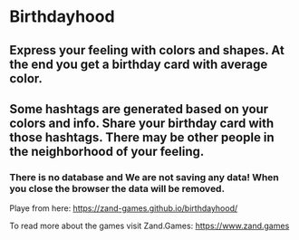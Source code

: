 # Birthdayhood

## Express your feeling with colors and shapes. At the end you get a birthday card with average color.

## Some hashtags are generated based on your colors and info. Share your birthday card with those hashtags. There may be other people in the neighborhood of your feeling.

### There is no database and We are not saving any data! When you close the browser the data will be removed.

Playe from here: https://zand-games.github.io/birthdayhood/

To read more about the games visit Zand.Games: https://www.zand.games
